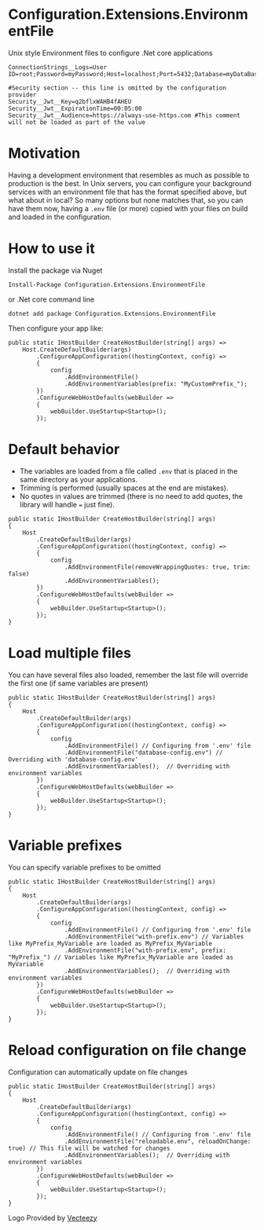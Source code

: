 # Configuration.Extensions.EnvironmentFile

Unix style Environment files to configure .Net core applications

```
ConnectionStrings__Logs=User ID=root;Password=myPassword;Host=localhost;Port=5432;Database=myDataBase;

#Security section -- this line is omitted by the configuration provider
Security__Jwt__Key=q2bflxWAHB4fAHEU
Security__Jwt__ExpirationTime=00:05:00
Security__Jwt__Audience=https://always-use-https.com #This comment will not be loaded as part of the value
```

# Motivation

Having a development environment that resembles as much as possible to production is the best.
In Unix servers, you can configure your background services with an environment file that has the format specified above, but what about in local?
So many options but none matches that, so you can have them now, having a `.env` file (or more) copied with your files on build and loaded in the configuration.

# How to use it

Install the package via Nuget

```
Install-Package Configuration.Extensions.EnvironmentFile
```

or .Net core command line


```
dotnet add package Configuration.Extensions.EnvironmentFile
```

Then configure your app like:


```
public static IHostBuilder CreateHostBuilder(string[] args) =>
    Host.CreateDefaultBuilder(args)
        .ConfigureAppConfiguration((hostingContext, config) =>
        {
            config
                .AddEnvironmentFile()
                .AddEnvironmentVariables(prefix: "MyCustomPrefix_");
        })
        .ConfigureWebHostDefaults(webBuilder =>
        {
            webBuilder.UseStartup<Startup>();
        });
```

# Default behavior
- The variables are loaded from a file called `.env` that is placed in the same directory as your applications.
- Trimming is performed (usually spaces at the end are mistakes).
- No quotes in values are trimmed (there is no need to add quotes, the library will handle `=` just fine).

```
public static IHostBuilder CreateHostBuilder(string[] args)
{
    Host
        .CreateDefaultBuilder(args)
        .ConfigureAppConfiguration((hostingContext, config) =>
        {
            config
                .AddEnvironmentFile(removeWrappingQuotes: true, trim: false)
                .AddEnvironmentVariables();
        })
        .ConfigureWebHostDefaults(webBuilder =>
    	{
            webBuilder.UseStartup<Startup>();
        });
}
```


# Load multiple files

You can have several files also loaded, remember the last file will override the first one (if same variables are present)

```
public static IHostBuilder CreateHostBuilder(string[] args)
{
    Host
        .CreateDefaultBuilder(args)
        .ConfigureAppConfiguration((hostingContext, config) =>
        {
            config
                .AddEnvironmentFile() // Configuring from '.env' file
                .AddEnvironmentFile("database-config.env") // Overriding with 'database-config.env'
                .AddEnvironmentVariables();  // Overriding with environment variables
        })
        .ConfigureWebHostDefaults(webBuilder =>
    	{
            webBuilder.UseStartup<Startup>();
        });
}
```


# Variable prefixes

You can specify variable prefixes to be omitted

```
public static IHostBuilder CreateHostBuilder(string[] args)
{
    Host
        .CreateDefaultBuilder(args)
        .ConfigureAppConfiguration((hostingContext, config) =>
        {
            config
                .AddEnvironmentFile() // Configuring from '.env' file
                .AddEnvironmentFile("with-prefix.env") // Variables like MyPrefix_MyVariable are loaded as MyPrefix_MyVariable
                .AddEnvironmentFile("with-prefix.env", prefix: "MyPrefix_") // Variables like MyPrefix_MyVariable are loaded as MyVariable
                .AddEnvironmentVariables();  // Overriding with environment variables
        })
        .ConfigureWebHostDefaults(webBuilder =>
    	{
            webBuilder.UseStartup<Startup>();
        });
}
```


# Reload configuration on file change

Configuration can automatically update on file changes

```
public static IHostBuilder CreateHostBuilder(string[] args)
{
    Host
        .CreateDefaultBuilder(args)
        .ConfigureAppConfiguration((hostingContext, config) =>
        {
            config
                .AddEnvironmentFile() // Configuring from '.env' file
                .AddEnvironmentFile("reloadable.env", reloadOnChange: true) // This file will be watched for changes
                .AddEnvironmentVariables();  // Overriding with environment variables
        })
        .ConfigureWebHostDefaults(webBuilder =>
    	{
            webBuilder.UseStartup<Startup>();
        });
}
```

Logo Provided by [Vecteezy](https://vecteezy.com)
